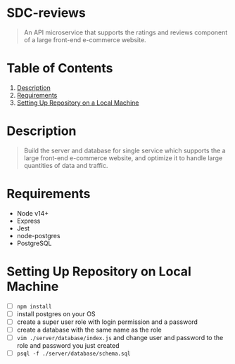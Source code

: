 # SDC-reviews
> An API microservice that supports the ratings and reviews component of a large front-end e-commerce website.

# Table of Contents

1. [Description](#description)
2. [Requirements](#requirements)
3. [Setting Up Repository on a Local Machine](#setting-up-repository-on-local-machine)

# Description
> Build the server and database for single service which supports the a large front-end e-commerce website, and optimize it to handle large quantities of data and traffic.

# Requirements
- Node v14+
- Express
- Jest
- node-postgres
- PostgreSQL

# Setting Up Repository on Local Machine
- [ ] `npm install`
- [ ] install postgres on your OS
- [ ] create a super user role with login permission and a password
- [ ] create a database with the same name as the role
- [ ] `vim ./server/database/index.js` and change user and password to the role and password you just created
- [ ] `psql -f ./server/database/schema.sql`
